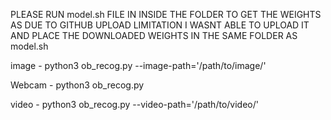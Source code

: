PLEASE RUN model.sh FILE IN INSIDE THE FOLDER TO GET THE WEIGHTS AS DUE TO GITHUB UPLOAD LIMITATION I WASNT ABLE TO UPLOAD IT AND PLACE THE DOWNLOADED WEIGHTS IN THE SAME FOLDER AS model.sh

image - 
python3 ob_recog.py --image-path='/path/to/image/'

Webcam - 
python3 ob_recog.py

video - 
python3 ob_recog.py --video-path='/path/to/video/'
